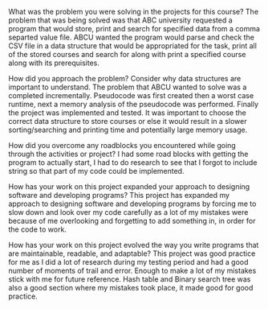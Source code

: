 What was the problem you were solving in the projects for this course?
The problem that was being solved was that ABC university requested a program that would store, print and search for specified data from a comma separted value file. ABCU wanted the program would parse and check the CSV file in a data structure that would be appropriated for the task, print all of the stored courses and search for along with print a specified course along with its prerequisites. 


How did you approach the problem? Consider why data structures are important to understand.
The problem that ABCU wanted to solve was a completed incrementally. Pseudocode was first created then a worst case runtime, next a memory analysis of the pseudocode was performed. Finally the project was implemented and tested. It was important to choose the correct data structure to store courses or else it would result in a slower sorting/searching and printing time and potentially large memory usage. 



How did you overcome any roadblocks you encountered while going through the activities or project?
I had some road blocks with getting the program to actually start, I had to do research to see that I forgot to include string so that part of my code could be implemented.  


How has your work on this project expanded your approach to designing software and developing programs?
This project has expanded my approach to designing software and developing programs by forcing me to slow down and look over my code carefully as a lot of my mistakes were because of me overlooking and forgetting to add something in, in order for the code to work. 


How has your work on this project evolved the way you write programs that are maintainable, readable, and adaptable?
This project was good practice for me as I did a lot of research during my testing period and had a good number of moments of trail and error. Enough to make a lot of my mistakes stick with me for future reference. Hash table and Binary search tree was also a good section where my mistakes took place, it made good for good practice. 


